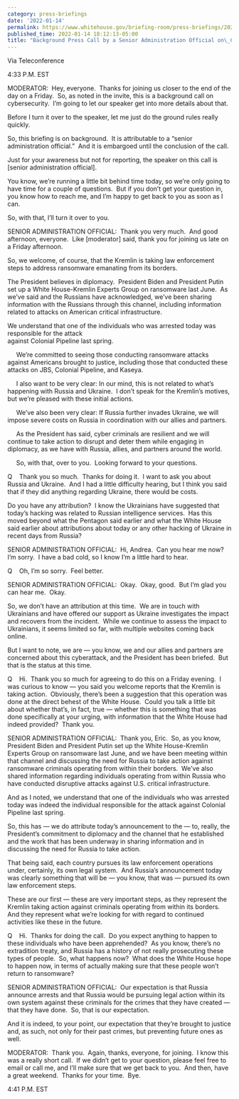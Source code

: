 ```yaml
---
category: press-briefings
date: '2022-01-14'
permalink: https://www.whitehouse.gov/briefing-room/press-briefings/2022/01/14/background-press-call-by-a-senior-administration-official-on-cybersecurity/
published_time: 2022-01-14 18:12:13-05:00
title: "Background Press Call by a Senior Administration Official on\_Cybersecurity"
---
```

 
Via Teleconference

4:33 P.M. EST  
  
MODERATOR:  Hey, everyone.  Thanks for joining us closer to the end of
the day on a Friday.  So, as noted in the invite, this is a background
call on cybersecurity.  I’m going to let our speaker get into more
details about that.  
  
Before I turn it over to the speaker, let me just do the ground rules
really quickly.  
  
So, this briefing is on background.  It is attributable to a “senior
administration official.”  And it is embargoed until the conclusion of
the call.  
  
Just for your awareness but not for reporting, the speaker on this call
is \[senior administration official\].  
  
You know, we’re running a little bit behind time today, so we’re only
going to have time for a couple of questions.  But if you don’t get your
question in, you know how to reach me, and I’m happy to get back to you
as soon as I can.  
  
So, with that, I’ll turn it over to you.  
  
SENIOR ADMINISTRATION OFFICIAL:  Thank you very much.  And good
afternoon, everyone.  Like \[moderator\] said, thank you for joining us
late on a Friday afternoon.  
  
So, we welcome, of course, that the Kremlin is taking law enforcement
steps to address ransomware emanating from its borders.  
  
The President believes in diplomacy.  President Biden and President
Putin set up a White House-Kremlin Experts Group on ransomware last
June.  As we’ve said and the Russians have acknowledged, we’ve been
sharing information with the Russians through this channel, including
information related to attacks on American critical infrastructure.  
  
We understand that one of the individuals who was arrested today was
responsible for the attack  
against Colonial Pipeline last spring.  
  
     We’re committed to seeing those conducting ransomware attacks
against Americans brought to justice, including those that conducted
these attacks on JBS, Colonial Pipeline, and Kaseya.  
  
     I also want to be very clear: In our mind, this is not related to
what’s happening with Russia and Ukraine.  I don’t speak for the
Kremlin’s motives, but we’re pleased with these initial actions.  
  
     We’ve also been very clear: If Russia further invades Ukraine, we
will impose severe costs on Russia in coordination with our allies and
partners.  
  
     As the President has said, cyber criminals are resilient and we
will continue to take action to disrupt and deter them while engaging in
diplomacy, as we have with Russia, allies, and partners around the
world.  
  
     So, with that, over to you.  Looking forward to your questions.  
  
Q    Thank you so much.  Thanks for doing it.  I want to ask you about
Russia and Ukraine.  And I had a little difficulty hearing, but I think
you said that if they did anything regarding Ukraine, there would be
costs.  
  
Do you have any attribution?  I know the Ukrainians have suggested that
today’s hacking was related to Russian intelligence services.  Has this
moved beyond what the Pentagon said earlier and what the White House
said earlier about attributions about today or any other hacking of
Ukraine in recent days from Russia?  
  
SENIOR ADMINISTRATION OFFICIAL:  Hi, Andrea.  Can you hear me now?  I’m
sorry.  I have a bad cold, so I know I’m a little hard to hear.  
  
Q    Oh, I’m so sorry.  Feel better.  
  
SENIOR ADMINISTRATION OFFICIAL:  Okay.  Okay, good.  But I’m glad you
can hear me.  Okay.   
  
So, we don’t have an attribution at this time.  We are in touch with
Ukrainians and have offered our support as Ukraine investigates the
impact and recovers from the incident.  While we continue to assess the
impact to Ukrainians, it seems limited so far, with multiple websites
coming back online.   
  
But I want to note, we are — you know, we and our allies and partners
are concerned about this cyberattack, and the President has been
briefed.  But that is the status at this time.  
  
Q    Hi.  Thank you so much for agreeing to do this on a Friday
evening.  I was curious to know — you said you welcome reports that the
Kremlin is taking action.  Obviously, there’s been a suggestion that
this operation was done at the direct behest of the White House.  Could
you talk a little bit about whether that’s, in fact, true — whether this
is something that was done specifically at your urging, with information
that the White House had indeed provided?  Thank you.  
  
SENIOR ADMINISTRATION OFFICIAL:  Thank you, Eric.  So, as you know,
President Biden and President Putin set up the White House-Kremlin
Experts Group on ransomware last June, and we have been meeting within
that channel and discussing the need for Russia to take action against
ransomware criminals operating from within their borders.  We’ve also
shared information regarding individuals operating from within Russia
who have conducted disruptive attacks against U.S. critical
infrastructure.   
  
And as I noted, we understand that one of the individuals who was
arrested today was indeed the individual responsible for the attack
against Colonial Pipeline last spring.   
  
So, this has — we do attribute today’s announcement to the — to, really,
the President’s commitment to diplomacy and the channel that he
established and the work that has been underway in sharing information
and in discussing the need for Russia to take action.     
  
That being said, each country pursues its law enforcement operations
under, certainly, its own legal system.  And Russia’s announcement today
was clearly something that will be — you know, that was — pursued its
own law enforcement steps.  
  
These are our first — these are very important steps, as they represent
the Kremlin taking action against criminals operating from within its
borders.  And they represent what we’re looking for with regard to
continued activities like these in the future.  
  
Q    Hi.  Thanks for doing the call.  Do you expect anything to happen
to these individuals who have been apprehended?  As you know, there’s no
extradition treaty, and Russia has a history of not really prosecuting
these types of people.  So, what happens now?  What does the White House
hope to happen now, in terms of actually making sure that these people
won’t return to ransomware?  
  
SENIOR ADMINISTRATION OFFICIAL:  Our expectation is that Russia announce
arrests and that Russia would be pursuing legal action within its own
system against these criminals for the crimes that they have created —
that they have done.  So, that is our expectation.  
  
And it is indeed, to your point, our expectation that they’re brought to
justice and, as such, not only for their past crimes, but preventing
future ones as well.  
  
MODERATOR:  Thank you.  Again, thanks, everyone, for joining.  I know
this was a really short call.  If we didn’t get to your question, please
feel free to email or call me, and I’ll make sure that we get back to
you.  And then, have a great weekend.  Thanks for your time.  Bye.  
  
4:41 P.M. EST  
